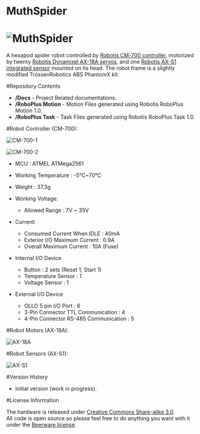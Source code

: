# MuthSpider

![MuthSpider](https://s3-eu-west-1.amazonaws.com/muthspider/img/MuthSpider.png)<br>
==========
   
   A hexapod spider robot controlled by [Robotis CM-700 controller](http://support.robotis.com/en/product/auxdevice/controller/cm700_manual.htm), motorized by twenty [Robotis Dynamixel AX-18A servos](http://support.robotis.com/en/product/dynamixel/ax_series/ax-18f.htm), and one [Robotis AX-S1 integrated sensor](http://support.robotis.com/en/product/auxdevice/sensor/dxl_ax_s1.htm) mounted on its head. The robot frame is a slightly modified TrossenRobotics ABS PhantomX kit.
 
 

#Repository Contents


* **/Docs** - Project Related documentations.
* **/RoboPlus Motion** - Motion Files generated using Robotis RoboPlus Motion 1.0.
* **/RoboPlus Task** - Task Files generated using Robotis RoboPlus Task 1.0.

#Robot Controller (CM-700):

![CM-700-1](https://s3-eu-west-1.amazonaws.com/muthspider/img/CM700-1.png)

![CM-700-2](https://s3-eu-west-1.amazonaws.com/muthspider/img/CM700-2.png)


* MCU : ATMEL ATMega2561

* Working Temperature : -5℃~70℃
* Weight : 37.3g

* Working Voltage:
   * Allowed Range : 7V ~ 35V

* Current:
   - Consumed Current When IDLE  : 40mA
   - Exterior I/O Maximum Current : 0.9A
   - Overall Maximum Current : 10A (Fuse)

* Internal I/O Device
   - Button : 2 sets (Reset 1, Start 1)
   - Temperature Sensor : 1
   - Voltage Sensor : 1

* External I/O Device
   - OLLO 5 pin I/O Port : 6
   - 3-Pin Connector TTL Communication : 4
   - 4-Pin Connector RS-485 Communication : 5

#Robot Motors (AX-18A):

 
![AX-18A](https://s3-eu-west-1.amazonaws.com/muthspider/img/AX-18A.png)
 
#Robot Sensors (AX-S1):

 
![AX-S1](https://s3-eu-west-1.amazonaws.com/muthspider/img/AX-S1.png)



#Version History

* Initial version (work in progress).


#License Information

The hardware is released under [Creative Commons Share-alike 3.0](http://creativecommons.org/licenses/by-sa/3.0/).  
All code is open source so please feel free to do anything you want with it under the [Beerware license](http://en.wikipedia.org/wiki/Beerware).
